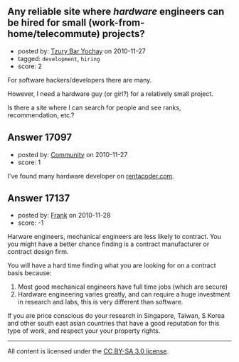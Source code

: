 ## Any reliable site where *hardware* engineers can be hired for small (work-from-home/telecommute) projects?

- posted by: [Tzury Bar Yochay](https://stackexchange.com/users/-1/4357-tzury-bar-yochay) on 2010-11-27
- tagged: `development`, `hiring`
- score: 2

For software hackers/developers there are many.

However, I need a hardware guy (or girl?) for a relatively small project.

Is there a site where I can search for people and see ranks, recommendation, etc.?


## Answer 17097

- posted by: [Community](https://stackexchange.com/users/-1/-1-community) on 2010-11-27
- score: 1

<p>I've found many hardware developer on <a href="http://www.rentacoder.com" rel="nofollow">rentacoder.com</a>. </p>



## Answer 17137

- posted by: [Frank](https://stackexchange.com/users/-1/4858-frank) on 2010-11-28
- score: -1

Harware engineers, mechanical engineers are less likely to contract.  You you might have a better chance finding is a contract manufacturer or contract design firm. 

You will have a hard time finding what you are looking for on a contract basis because:
1. Most good mechanical engineers have full time jobs (which are secure)
2. Hardware engineering varies greatly, and can require a huge investment in research and labs, this is very different than software.

If you are price conscious do your research in Singapore, Taiwan, S Korea and other south east asian countries that have a good reputation for this type of work, and respect your your property rights. 



---

All content is licensed under the [CC BY-SA 3.0 license](https://creativecommons.org/licenses/by-sa/3.0/).
